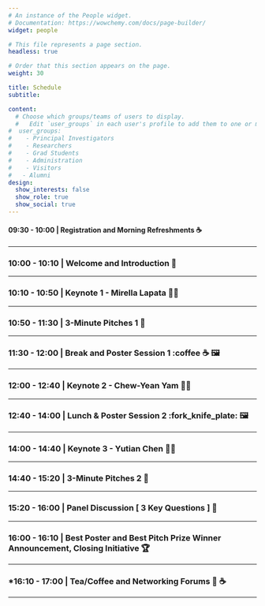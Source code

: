 ```yaml
---
# An instance of the People widget.
# Documentation: https://wowchemy.com/docs/page-builder/
widget: people

# This file represents a page section.
headless: true

# Order that this section appears on the page.
weight: 30

title: Schedule
subtitle:

content:
  # Choose which groups/teams of users to display.
  #   Edit `user_groups` in each user's profile to add them to one or more of these groups.
#  user_groups:
#    - Principal Investigators
#    - Researchers
#    - Grad Students
#    - Administration
#    - Visitors
#   - Alumni
design:
  show_interests: false
  show_role: true
  show_social: true
---
```


#### 09:30 - 10:00 | Registration and Morning Refreshments :coffee:

---

### 10:00 - 10:10 | Welcome and Introduction :microphone:

---

### 10:10 - 10:50 | Keynote 1 - Mirella Lapata :woman_office_worker:

---

### 10:50 - 11:30 | 3-Minute Pitches 1 :mega:

---

### 11:30 - 12:00 | Break and Poster Session 1 :coffee :coffee: :framed_picture:

---

### 12:00 - 12:40 | Keynote 2 - Chew-Yean Yam :woman_office_worker:

---

### 12:40 - 14:00 | Lunch & Poster Session 2 :fork_knife_plate: :framed_picture:

---

### 14:00 - 14:40 | Keynote 3 - Yutian Chen :man_office_worker:

---

### 14:40 - 15:20 | 3-Minute Pitches 2 :mega:

---

### 15:20 - 16:00 | Panel Discussion [ 3 Key Questions ] :speech_balloon:

---

### 16:00 - 16:10 | Best Poster and Best Pitch Prize Winner Announcement, Closing Initiative :trophy:

---

### *16:10 - 17:00 | Tea/Coffee and Networking Forums :tea: :coffee:

---
